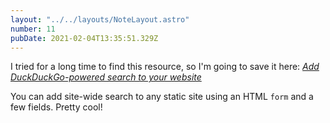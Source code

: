 ```yaml
---
layout: "../../layouts/NoteLayout.astro"
number: 11
pubDate: 2021-02-04T13:35:51.329Z
---
```


I tried for a long time to find this resource, so I'm going to save it here: [_Add DuckDuckGo-powered search to your website_](https://marcamos.com/journal/add-duckduckgo-search/)

You can add site-wide search to any static site using an HTML `form` and a few fields. Pretty cool!